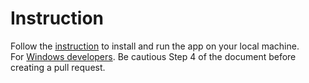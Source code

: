 # Instruction 
Follow the [instruction](./reports/Deployment.md) to install and run the app on your local machine.  
For [Windows developers](./reports/Deployment-Windows.md). Be cautious Step 4 of the document before creating a pull request.

